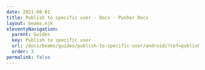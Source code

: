 ```yaml
---
date: 2021-08-01
title: Publish to specific user - Docs - Pusher Docs
layout: beams.njk
eleventyNavigation:
  parent: Guides
  key: Publish to specific user
  url: /docs/beams/guides/publish-to-specific-user/android/?ref=publish-to-a-specific-user
  order: 3
permalink: false
---
```

